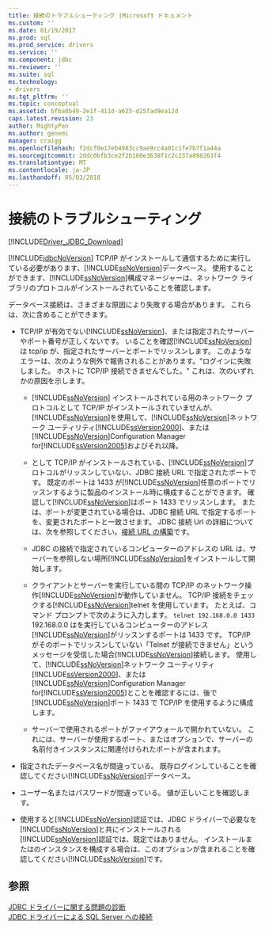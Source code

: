 ```yaml
---
title: 接続のトラブルシューティング |Microsoft ドキュメント
ms.custom: ''
ms.date: 01/19/2017
ms.prod: sql
ms.prod_service: drivers
ms.service: ''
ms.component: jdbc
ms.reviewer: ''
ms.suite: sql
ms.technology:
- drivers
ms.tgt_pltfrm: ''
ms.topic: conceptual
ms.assetid: bfba0b49-2e1f-411d-a625-d25fad9ea12d
caps.latest.revision: 23
author: MightyPen
ms.author: genemi
manager: craigg
ms.openlocfilehash: f2dcf0e17eb4983cc9ae9cc4a01c1fe7b7f1a44a
ms.sourcegitcommit: 2ddc0bfb3ce2f2b160e3638f1c2c237a898263f4
ms.translationtype: MT
ms.contentlocale: ja-JP
ms.lasthandoff: 05/03/2018
---
```

# <a name="troubleshooting-connectivity"></a>接続のトラブルシューティング
[!INCLUDE[Driver_JDBC_Download](../../includes/driver_jdbc_download.md)]

  [!INCLUDE[jdbcNoVersion](../../includes/jdbcnoversion_md.md)] TCP/IP がインストールして通信するために実行している必要があります、[!INCLUDE[ssNoVersion](../../includes/ssnoversion_md.md)]データベース。 使用することができます、[!INCLUDE[ssNoVersion](../../includes/ssnoversion_md.md)]構成マネージャーは、ネットワーク ライブラリのプロトコルがインストールされていることを確認します。  
  
 データベース接続は、さまざまな原因により失敗する場合があります。 これらは、次に含めることができます。  
  
-   TCP/IP が有効でない[!INCLUDE[ssNoVersion](../../includes/ssnoversion_md.md)]、または指定されたサーバーやポート番号が正しくないです。 いることを確認[!INCLUDE[ssNoVersion](../../includes/ssnoversion_md.md)]は tcp/ip が、指定されたサーバーとポートでリッスンします。 このようなエラーは、次のような例外で報告されることがあります。"ログインに失敗しました。 ホストに TCP/IP 接続できませんでした。" これは、次のいずれかの原因を示します。  
  
    -   [!INCLUDE[ssNoVersion](../../includes/ssnoversion_md.md)] インストールされている用のネットワーク プロトコルとして TCP/IP がインストールされていませんが、[!INCLUDE[ssNoVersion](../../includes/ssnoversion_md.md)]を使用して、[!INCLUDE[ssNoVersion](../../includes/ssnoversion_md.md)]ネットワーク ユーティリティ[!INCLUDE[ssVersion2000](../../includes/ssversion2000_md.md)]、または[!INCLUDE[ssNoVersion](../../includes/ssnoversion_md.md)]Configuration Manager for[!INCLUDE[ssVersion2005](../../includes/ssversion2005_md.md)]およびそれ以降。  
  
    -   として TCP/IP がインストールされている、[!INCLUDE[ssNoVersion](../../includes/ssnoversion_md.md)]プロトコルがリッスンしていない、JDBC 接続 URL で指定されたポートです。 既定のポートは 1433 が[!INCLUDE[ssNoVersion](../../includes/ssnoversion_md.md)]任意のポートでリッスンするように製品のインストール時に構成することができます。 確認して[!INCLUDE[ssNoVersion](../../includes/ssnoversion_md.md)]はポート 1433 でリッスンします。 または、ポートが変更されている場合は、JDBC 接続 URL で指定するポートを、変更されたポートと一致させます。 JDBC 接続 Url の詳細については、次を参照してください。[接続 URL の構築](../../connect/jdbc/building-the-connection-url.md)です。  
  
    -   JDBC の接続で指定されているコンピューターのアドレスの URL は、サーバーを参照しない場所[!INCLUDE[ssNoVersion](../../includes/ssnoversion_md.md)]をインストールして開始します。  
  
    -   クライアントとサーバーを実行している間の TCP/IP のネットワーク操作[!INCLUDE[ssNoVersion](../../includes/ssnoversion_md.md)]が動作していません。 TCP/IP 接続をチェックする[!INCLUDE[ssNoVersion](../../includes/ssnoversion_md.md)]telnet を使用しています。 たとえば、コマンド プロンプトで次のように入力します。 `telnet 192.168.0.0 1433` 192.168.0.0 はを実行しているコンピューターのアドレス[!INCLUDE[ssNoVersion](../../includes/ssnoversion_md.md)]がリッスンするポートは 1433 です。 TCP/IP がそのポートでリッスンしていない「Telnet が接続できません」というメッセージを受信した場合[!INCLUDE[ssNoVersion](../../includes/ssnoversion_md.md)]接続します。 使用して、[!INCLUDE[ssNoVersion](../../includes/ssnoversion_md.md)]ネットワーク ユーティリティ[!INCLUDE[ssVersion2000](../../includes/ssversion2000_md.md)]、または[!INCLUDE[ssNoVersion](../../includes/ssnoversion_md.md)]Configuration Manager for[!INCLUDE[ssVersion2005](../../includes/ssversion2005_md.md)]とことを確認するには、後で[!INCLUDE[ssNoVersion](../../includes/ssnoversion_md.md)]ポート 1433 で TCP/IP を使用するように構成します。  
  
    -   サーバーで使用されるポートがファイアウォールで開かれていない。 これには、サーバーが使用するポート、またはオプションで、サーバーの名前付きインスタンスに関連付けられたポートが含まれます。  
  
-   指定されたデータベース名が間違っている。 既存ログインしていることを確認してください[!INCLUDE[ssNoVersion](../../includes/ssnoversion_md.md)]データベース。  
  
-   ユーザー名またはパスワードが間違っている。 値が正しいことを確認します。  
  
-   使用すると[!INCLUDE[ssNoVersion](../../includes/ssnoversion_md.md)]認証では、JDBC ドライバーで必要なを[!INCLUDE[ssNoVersion](../../includes/ssnoversion_md.md)]と共にインストールされる[!INCLUDE[ssNoVersion](../../includes/ssnoversion_md.md)]認証では、既定ではありません。 インストールまたはのインスタンスを構成する場合は、このオプションが含まれることを確認してください[!INCLUDE[ssNoVersion](../../includes/ssnoversion_md.md)]です。  
  
## <a name="see-also"></a>参照  
 [JDBC ドライバーに関する問題の診断](../../connect/jdbc/diagnosing-problems-with-the-jdbc-driver.md)   
 [JDBC ドライバーによる SQL Server への接続](../../connect/jdbc/connecting-to-sql-server-with-the-jdbc-driver.md)  
  
  
